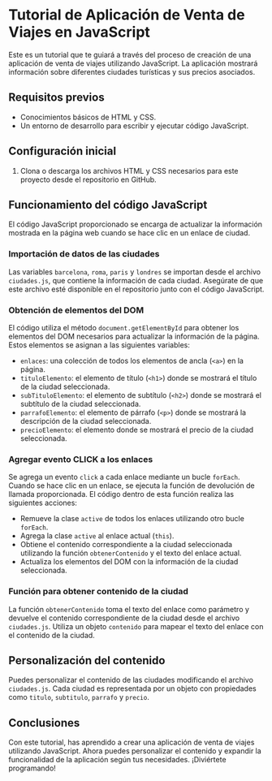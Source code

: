 
# Tutorial de Aplicación de Venta de Viajes en JavaScript

Este es un tutorial que te guiará a través del proceso de creación de una aplicación de venta de viajes utilizando JavaScript. La aplicación mostrará información sobre diferentes ciudades turísticas y sus precios asociados.

## Requisitos previos

-   Conocimientos básicos de HTML y CSS.
-   Un entorno de desarrollo para escribir y ejecutar código JavaScript.

## Configuración inicial

1.  Clona o descarga los archivos HTML y CSS necesarios para este proyecto desde el repositorio en GitHub.

## Funcionamiento del código JavaScript

El código JavaScript proporcionado se encarga de actualizar la información mostrada en la página web cuando se hace clic en un enlace de ciudad.

### Importación de datos de las ciudades

Las variables `barcelona`, `roma`, `paris` y `londres` se importan desde el archivo `ciudades.js`, que contiene la información de cada ciudad. Asegúrate de que este archivo esté disponible en el repositorio junto con el código JavaScript.

### Obtención de elementos del DOM

El código utiliza el método `document.getElementById` para obtener los elementos del DOM necesarios para actualizar la información de la página. Estos elementos se asignan a las siguientes variables:

-   `enlaces`: una colección de todos los elementos de ancla (`<a>`) en la página.
-   `tituloElemento`: el elemento de título (`<h1>`) donde se mostrará el título de la ciudad seleccionada.
-   `subTituloElemento`: el elemento de subtítulo (`<h2>`) donde se mostrará el subtítulo de la ciudad seleccionada.
-   `parrafoElemento`: el elemento de párrafo (`<p>`) donde se mostrará la descripción de la ciudad seleccionada.
-   `precioElemento`: el elemento donde se mostrará el precio de la ciudad seleccionada.

### Agregar evento CLICK a los enlaces

Se agrega un evento `click` a cada enlace mediante un bucle `forEach`. Cuando se hace clic en un enlace, se ejecuta la función de devolución de llamada proporcionada. El código dentro de esta función realiza las siguientes acciones:

-   Remueve la clase `active` de todos los enlaces utilizando otro bucle `forEach`.
-   Agrega la clase `active` al enlace actual (`this`).
-   Obtiene el contenido correspondiente a la ciudad seleccionada utilizando la función `obtenerContenido` y el texto del enlace actual.
-   Actualiza los elementos del DOM con la información de la ciudad seleccionada.

### Función para obtener contenido de la ciudad

La función `obtenerContenido` toma el texto del enlace como parámetro y devuelve el contenido correspondiente de la ciudad desde el archivo `ciudades.js`. Utiliza un objeto `contenido` para mapear el texto del enlace con el contenido de la ciudad.

## Personalización del contenido

Puedes personalizar el contenido de las ciudades modificando el archivo `ciudades.js`. Cada ciudad es representada por un objeto con propiedades como `titulo`, `subtitulo`, `parrafo` y `precio`.

## Conclusiones

Con este tutorial, has aprendido a crear una aplicación de venta de viajes utilizando JavaScript. Ahora puedes personalizar el contenido y expandir la funcionalidad de la aplicación según tus necesidades. ¡Diviértete programando!
